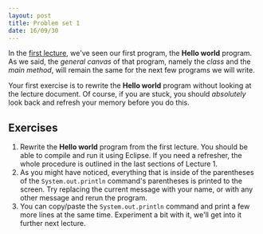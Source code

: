 ```yaml
---
layout: post
title: Problem set 1
date: 16/09/30
---
```


In the [first lecture](www.marccataford.xyz/IntroToProgramming-Fall2016/lecture-1), we've seen our first program, 
the __Hello world__ program. As we said, the _general canvas_ of that program, namely the _class_ and the _main method_, will 
remain the same for the next few programs we will write. 

Your first exercise is to rewrite the __Hello world__ program without looking at the lecture document. Of course, if you are stuck,
you should _absolutely_ look back and refresh your memory before you do this.

## Exercises

1. Rewrite the __Hello world__ program from the first lecture. You should be able to compile and run it using Eclipse. If you need a refresher, the whole procedure is outlined in the last sections of Lecture 1.
2. As you might have noticed, everything that is inside of the parentheses of the `System.out.println` command's parentheses is printed to the screen. Try replacing the current message with your name, or with any other message and rerun the program.
3. You can copy/paste the `System.out.println` command and print a few more lines at the same time. Experiment a bit with it, we'll get into it further next lecture.
